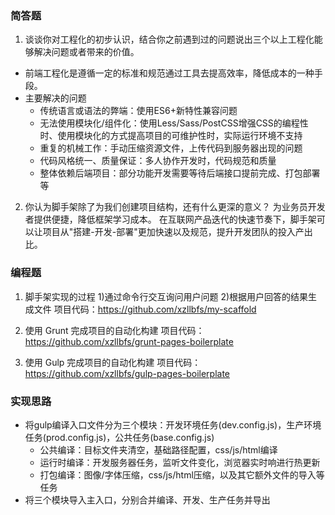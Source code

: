 ### 简答题
1. 谈谈你对工程化的初步认识，结合你之前遇到过的问题说出三个以上工程化能够解决问题或者带来的价值。
- 前端工程化是遵循一定的标准和规范通过工具去提高效率，降低成本的一种手段。
- 主要解决的问题
  - 传统语言或语法的弊端：使用ES6+新特性兼容问题
  - 无法使用模块化/组件化：使用Less/Sass/PostCSS增强CSS的编程性时、使用模块化的方式提高项目的可维护性时，实际运行环境不支持
  - 重复的机械工作：手动压缩资源文件，上传代码到服务器出现的问题
  - 代码风格统一、质量保证：多人协作开发时，代码规范和质量
  - 整体依赖后端项目：部分功能开发需要等待后端接口提前完成、打包部署等

2. 你认为脚手架除了为我们创建项目结构，还有什么更深的意义？
为业务员开发者提供便捷，降低框架学习成本。
在互联网产品迭代的快速节奏下，脚手架可以让项目从"搭建-开发-部署"更加快速以及规范，提升开发团队的投入产出比。

### 编程题
1. 脚手架实现的过程
1)通过命令行交互询问用户问题
2)根据用户回答的结果生成文件
项目代码：https://github.com/xzllbfs/my-scaffold

2. 使用 Grunt 完成项目的自动化构建
项目代码：https://github.com/xzllbfs/grunt-pages-boilerplate

3. 使用 Gulp 完成项目的自动化构建
项目代码：https://github.com/xzllbfs/gulp-pages-boilerplate

### 实现思路
- 将gulp编译入口文件分为三个模块：开发环境任务(dev.config.js)，生产环境任务(prod.config.js)，公共任务(base.config.js)
  - 公共编译：目标文件夹清空，基础路径配置，css/js/html编译
  - 运行时编译：开发服务器任务，监听文件变化，浏览器实时响进行热更新
  - 打包编译：图像/字体压缩，css/js/html压缩，以及其它额外文件的导入等任务
- 将三个模块导入主入口，分别合并编译、开发、生产任务并导出

